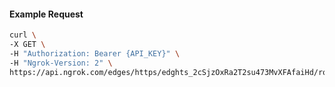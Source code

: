 <!-- Code generated for API Clients. DO NOT EDIT. -->

#### Example Request

```bash
curl \
-X GET \
-H "Authorization: Bearer {API_KEY}" \
-H "Ngrok-Version: 2" \
https://api.ngrok.com/edges/https/edghts_2cSjzOxRa2T2su473MvXFAfaiHd/routes/edghtsrt_2cSjzRuT4d4WryfHt7HHEfIU5eI/request_headers
```
